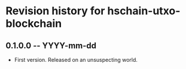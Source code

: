 # Revision history for hschain-utxo-blockchain

## 0.1.0.0 -- YYYY-mm-dd

* First version. Released on an unsuspecting world.
